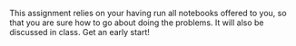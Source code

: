 This assignment relies on your having run all notebooks offered to you, so that
you are sure how to go about doing the problems. It will also be discussed in class.
Get an early start!

